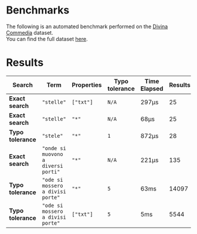 
# Benchmarks

The following is an automated benchmark performed on the [Divina Commedia](https://en.wikipedia.org/wiki/Divina_Commedia) dataset. <br />
You can find the full dataset [here](https://github.com/nearform/lyra/blob/main/packages/benchmarks/dataset/divinaCommedia.json).

# Results


| Search             | Term                                  | Properties | Typo tolerance | Time Elapsed  | Results     |
|--------------------|---------------------------------------|------------|----------------|---------------|-------------|
| **Exact search**   | `"stelle"`                          | `["txt"]`| `N/A`        | 297μs | 25 |
| **Exact search**   | `"stelle"`                          | `"*"`    | `N/A`        | 68μs | 25 |
| **Typo tolerance** | `"stele"`                           | `"*"`    | `1`          | 872μs | 28 | 
| **Exact search**   | `"onde si muovono a diversi porti"` | `"*"`    | `N/A`        | 221μs | 135 | 
| **Typo tolerance** | `"ode si mossero a divisi porte"`   | `"*"`    | `5`          | 63ms | 14097 | 
| **Typo tolerance** | `"ode si mossero a divisi porte"`   | `["txt"]`| `5`          | 5ms | 5544 |


